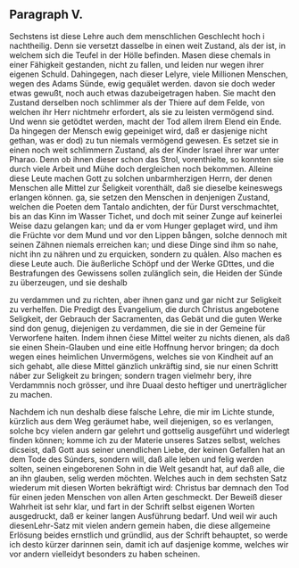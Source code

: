 
<!-- content-0131.xml Seite 173 -->
Paragraph V.
------------

Sechstens ist diese Lehre auch dem menschlichen
Geschlecht hoch i nachtheilig. Denn sie versetzt
dasselbe in einen weit Zustand, als der
ist, in welchem sich die Teufel in der Hölle befinden.
Masen diese chemals in einer Fähigkeit gestanden, nicht
zu fallen, und leiden nur wegen ihrer eigenen Schuld.
Dahingegen, nach dieser Lelyre, viele Millionen Menschen,
wegen des Adams Sünde, ewig gequälet werden.
davon sie doch weder etwas gewußt, noch auch etwas
dazubeigetragen haben. Sie macht den Zustand
derselben noch schlimmer als der Thiere auf dem Felde,
von welchen ihr Herr nichtmehr erfordert, als sie zu leisten
vermögend sind. Und wenn sie getödtet werden,
macht der Tod allem ilrem Elend ein Ende. Da hingegen
der Mensch ewig gepeiniget wird, daß er dasjenige
nicht gethan, was er dod) zu tun niemals vermögend
gewesen. Es setzet sie in einen noch weit schlimmern Zustand,
als der Kinder Israel ihrer war unter Pharao.
Denn ob ihnen dieser schon das Strol, vorenthielte, so
konnten sie durch viele Arbeit und Mühe doch dergleichen
noch bekommen. Alleine diese Leute machen Gott zu
solchen unbarmherzigen Herrn, der denen Menschen
alle Mittel zur Šeligkeit vorenthält, daß sie dieselbe
keineswegs erlangen können. ga, sie setzen den
Menschen in denjenigen Zustand, welchen die Poeten
dem Tantalo andichten, der für Durst verschmachtet,
bis an das Kinn im Wasser Tichet, und doch mit seiner
Zunge auf keinerlei Weise dazu gelangen kan; und da
er vom Hunger geplaget wird, und ihm die Früchte vor
dem Mund und vor den Lippen bången, solche dennoch
mit seinen Zähnen niemals erreichen kan; und diese
Dinge sind ihm so nahe, nicht ihn zu nähren und zu erquicken,
sondern zu quảlen. Also machen es diese Leute
auch. Die äußerliche Schöpf und der Werke GDttes,
und die Bestrafungen des Gewissens sollen zulänglich
sein, die Heiden der Sünde zu überzeugen, und sie deshalb
<!-- Seite 174 -->
zu verdammen und zu richten, aber ihnen ganz und gar
nicht zur Seligkeit zu verhelfen. Die Predigt des
Evangelium, die durch Christus angebotene Seligkeit,
der Gebrauch der Sacramenten, das Gebät und die
guten Werke sind don genug, diejenigen zu verdammen,
die sie in der Gemeine für Verworfene haiten.
Indem ihnen čiese Mittel weiter zu nichts dienen, als
daß sie einen Shein-Glauben und eine eitle Hoffnung
hervor bringen; da doch wegen eines heimlichen Unvermögens,
welches sie von Kindheit auf an sich gehabt,
alle diese Mittel gänzlich unkräftig sind, sie nur einen
Schritt náber zur Seligkeit zu bringen; sondern tragen
vielmehr bery, ihre Verdammnis noch grösser, und ihre
Duaal desto heftiger und unerträglicher zu machen.

Nachdem ich nun deshalb diese falsche Lehre, die mir im
Lichte stunde, kürzlich aus dem Weg geräumet habe,
weil diejenigen, so es verlangen, solche bcy vielen
andern gar gelehrt und gottselig ausgeführt und widerlegt finden
können; komme ich zu der Materie unseres Satzes
selbst, welches dicseist, daß Gott aus seiner unendlichen
Liebe, der keinen Gefallen hat an dem Tode
des Súnders, sondern will, daß alle leben und
felig werden solten, seinen eingeborenen Sohn in
die Welt gesandt hat, auf daß alle, die an ihn
glauben, selig werden möchten. Welches auch in
dem sechsten Satz wiederum mit diesen Worten bekräftigt
wird: Christus bar demnach den Tod für
einen jeden Menschen von allen Arten geschmeckt.
Der Beweiß dieser Wahrheit ist sehr klar,
und fart in der Schrift selbst eigenen Worten ausgedruckt,
daß er keiner langen Ausführung bedarf. Und
weil wir auch diesenLehr-Satz mit vielen andern gemein
haben, die diese allgemeine Erlösung beides ernstlich
und gründlid, aus der Schrift behauptet, so werde ich
desto kürzer darinnen sein, damit ich auf dasjenige komme,
welches wir vor andern vielleidyt besonders zu haben
scheinen.
